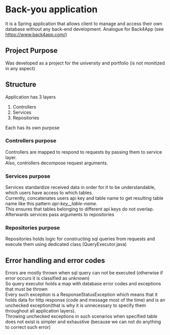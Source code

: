 # Back-you application

It is a Spring application that allows client to manage and access their own database without any back-end development.
Analogue for Back4App (see https://www.back4app.com/)

## Project Purpose

Was developed as a project for the university and portfolio (is not monitized in any aspect)

## Structure

Application has 3 layers

1. Controllers
2. Services
3. Repositories

Each has its own purpose

### Controllers purpose

Controllers are mapped to respond to requests by passing them to service layer.  
Also, controllers decompose request arguments.

### Services purpose

Services standardize received data in order for it to be understandable, which users have access to which tables.  
Currently, concatenates users api key and table name to get resulting table name like this pattern
*api-key__table-name*.  
This ensures that tables belonging to different api keys do not overlap.  
Afterwards services pass arguments to repositories

### Repositories purpose

Repositories holds logic for constructing sql queries from requests and execute them using dedicated class
(QueryExecutor.java)

## Error handling and error codes

Errors are mostly thrown when sql query can not be executed (otherwise if error occurs it is classified as unknown)  
So query executor holds a map with database error codes and exceptions that must be thrown  
Every such exception is a ResponseStatusException which means that it holds data for http response (code and message
most of the time) and is an unchecked exception(that is why it is unnecessary to specify them throughout all application
layers).  
Throwing unchecked exceptions in such scenarios when specified table does not exist is simpler and exhaustive
(because we can not do anything to correct such error)